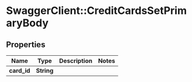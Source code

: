 # SwaggerClient::CreditCardsSetPrimaryBody

## Properties
Name | Type | Description | Notes
------------ | ------------- | ------------- | -------------
**card_id** | **String** |  | 


